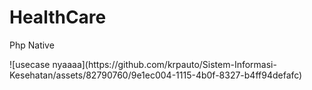 # HealthCare
Php Native


<p>![usecase nyaaaa](https://github.com/krpauto/Sistem-Informasi-Kesehatan/assets/82790760/9e1ec004-1115-4b0f-8327-b4ff94defafc)</p>

